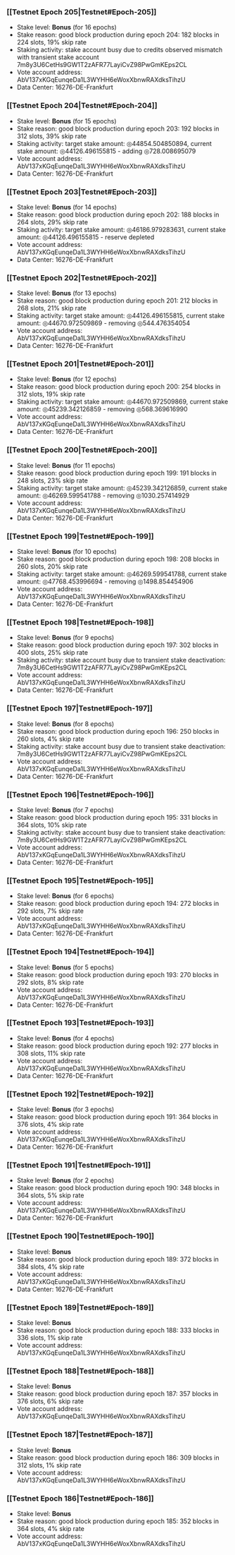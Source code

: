 ### [[Testnet Epoch 205|Testnet#Epoch-205]]
* Stake level: **Bonus** (for 16 epochs)
* Stake reason: good block production during epoch 204: 182 blocks in 224 slots, 19% skip rate
* Staking activity: stake account busy due to credits observed mismatch with transient stake account 7m8y3U6CetHs9GW1T2zAFR77LayiCvZ98PwGmKEps2CL
* Vote account address: AbV137xKGqEunqeDa1L3WYHH6eWoxXbnwRAXdksTihzU
* Data Center: 16276-DE-Frankfurt
### [[Testnet Epoch 204|Testnet#Epoch-204]]
* Stake level: **Bonus** (for 15 epochs)
* Stake reason: good block production during epoch 203: 192 blocks in 312 slots, 39% skip rate
* Staking activity: target stake amount: ◎44854.504850894, current stake amount: ◎44126.496155815 - adding ◎728.008695079
* Vote account address: AbV137xKGqEunqeDa1L3WYHH6eWoxXbnwRAXdksTihzU
* Data Center: 16276-DE-Frankfurt
### [[Testnet Epoch 203|Testnet#Epoch-203]]
* Stake level: **Bonus** (for 14 epochs)
* Stake reason: good block production during epoch 202: 188 blocks in 264 slots, 29% skip rate
* Staking activity: target stake amount: ◎46186.979283631, current stake amount: ◎44126.496155815 - reserve depleted
* Vote account address: AbV137xKGqEunqeDa1L3WYHH6eWoxXbnwRAXdksTihzU
* Data Center: 16276-DE-Frankfurt
### [[Testnet Epoch 202|Testnet#Epoch-202]]
* Stake level: **Bonus** (for 13 epochs)
* Stake reason: good block production during epoch 201: 212 blocks in 268 slots, 21% skip rate
* Staking activity: target stake amount: ◎44126.496155815, current stake amount: ◎44670.972509869 - removing ◎544.476354054
* Vote account address: AbV137xKGqEunqeDa1L3WYHH6eWoxXbnwRAXdksTihzU
* Data Center: 16276-DE-Frankfurt
### [[Testnet Epoch 201|Testnet#Epoch-201]]
* Stake level: **Bonus** (for 12 epochs)
* Stake reason: good block production during epoch 200: 254 blocks in 312 slots, 19% skip rate
* Staking activity: target stake amount: ◎44670.972509869, current stake amount: ◎45239.342126859 - removing ◎568.369616990
* Vote account address: AbV137xKGqEunqeDa1L3WYHH6eWoxXbnwRAXdksTihzU
* Data Center: 16276-DE-Frankfurt
### [[Testnet Epoch 200|Testnet#Epoch-200]]
* Stake level: **Bonus** (for 11 epochs)
* Stake reason: good block production during epoch 199: 191 blocks in 248 slots, 23% skip rate
* Staking activity: target stake amount: ◎45239.342126859, current stake amount: ◎46269.599541788 - removing ◎1030.257414929
* Vote account address: AbV137xKGqEunqeDa1L3WYHH6eWoxXbnwRAXdksTihzU
* Data Center: 16276-DE-Frankfurt
### [[Testnet Epoch 199|Testnet#Epoch-199]]
* Stake level: **Bonus** (for 10 epochs)
* Stake reason: good block production during epoch 198: 208 blocks in 260 slots, 20% skip rate
* Staking activity: target stake amount: ◎46269.599541788, current stake amount: ◎47768.453996694 - removing ◎1498.854454906
* Vote account address: AbV137xKGqEunqeDa1L3WYHH6eWoxXbnwRAXdksTihzU
* Data Center: 16276-DE-Frankfurt
### [[Testnet Epoch 198|Testnet#Epoch-198]]
* Stake level: **Bonus** (for 9 epochs)
* Stake reason: good block production during epoch 197: 302 blocks in 400 slots, 25% skip rate
* Staking activity: stake account busy due to transient stake deactivation: 7m8y3U6CetHs9GW1T2zAFR77LayiCvZ98PwGmKEps2CL
* Vote account address: AbV137xKGqEunqeDa1L3WYHH6eWoxXbnwRAXdksTihzU
* Data Center: 16276-DE-Frankfurt
### [[Testnet Epoch 197|Testnet#Epoch-197]]
* Stake level: **Bonus** (for 8 epochs)
* Stake reason: good block production during epoch 196: 250 blocks in 260 slots, 4% skip rate
* Staking activity: stake account busy due to transient stake deactivation: 7m8y3U6CetHs9GW1T2zAFR77LayiCvZ98PwGmKEps2CL
* Vote account address: AbV137xKGqEunqeDa1L3WYHH6eWoxXbnwRAXdksTihzU
* Data Center: 16276-DE-Frankfurt
### [[Testnet Epoch 196|Testnet#Epoch-196]]
* Stake level: **Bonus** (for 7 epochs)
* Stake reason: good block production during epoch 195: 331 blocks in 364 slots, 10% skip rate
* Staking activity: stake account busy due to transient stake deactivation: 7m8y3U6CetHs9GW1T2zAFR77LayiCvZ98PwGmKEps2CL
* Vote account address: AbV137xKGqEunqeDa1L3WYHH6eWoxXbnwRAXdksTihzU
* Data Center: 16276-DE-Frankfurt
### [[Testnet Epoch 195|Testnet#Epoch-195]]
* Stake level: **Bonus** (for 6 epochs)
* Stake reason: good block production during epoch 194: 272 blocks in 292 slots, 7% skip rate
* Vote account address: AbV137xKGqEunqeDa1L3WYHH6eWoxXbnwRAXdksTihzU
* Data Center: 16276-DE-Frankfurt
### [[Testnet Epoch 194|Testnet#Epoch-194]]
* Stake level: **Bonus** (for 5 epochs)
* Stake reason: good block production during epoch 193: 270 blocks in 292 slots, 8% skip rate
* Vote account address: AbV137xKGqEunqeDa1L3WYHH6eWoxXbnwRAXdksTihzU
* Data Center: 16276-DE-Frankfurt
### [[Testnet Epoch 193|Testnet#Epoch-193]]
* Stake level: **Bonus** (for 4 epochs)
* Stake reason: good block production during epoch 192: 277 blocks in 308 slots, 11% skip rate
* Vote account address: AbV137xKGqEunqeDa1L3WYHH6eWoxXbnwRAXdksTihzU
* Data Center: 16276-DE-Frankfurt
### [[Testnet Epoch 192|Testnet#Epoch-192]]
* Stake level: **Bonus** (for 3 epochs)
* Stake reason: good block production during epoch 191: 364 blocks in 376 slots, 4% skip rate
* Vote account address: AbV137xKGqEunqeDa1L3WYHH6eWoxXbnwRAXdksTihzU
* Data Center: 16276-DE-Frankfurt
### [[Testnet Epoch 191|Testnet#Epoch-191]]
* Stake level: **Bonus** (for 2 epochs)
* Stake reason: good block production during epoch 190: 348 blocks in 364 slots, 5% skip rate
* Vote account address: AbV137xKGqEunqeDa1L3WYHH6eWoxXbnwRAXdksTihzU
* Data Center: 16276-DE-Frankfurt
### [[Testnet Epoch 190|Testnet#Epoch-190]]
* Stake level: **Bonus**
* Stake reason: good block production during epoch 189: 372 blocks in 384 slots, 4% skip rate
* Vote account address: AbV137xKGqEunqeDa1L3WYHH6eWoxXbnwRAXdksTihzU
* Data Center: 16276-DE-Frankfurt
### [[Testnet Epoch 189|Testnet#Epoch-189]]
* Stake level: **Bonus**
* Stake reason: good block production during epoch 188: 333 blocks in 336 slots, 1% skip rate
* Vote account address: AbV137xKGqEunqeDa1L3WYHH6eWoxXbnwRAXdksTihzU
### [[Testnet Epoch 188|Testnet#Epoch-188]]
* Stake level: **Bonus**
* Stake reason: good block production during epoch 187: 357 blocks in 376 slots, 6% skip rate
* Vote account address: AbV137xKGqEunqeDa1L3WYHH6eWoxXbnwRAXdksTihzU
### [[Testnet Epoch 187|Testnet#Epoch-187]]
* Stake level: **Bonus**
* Stake reason: good block production during epoch 186: 309 blocks in 312 slots, 1% skip rate
* Vote account address: AbV137xKGqEunqeDa1L3WYHH6eWoxXbnwRAXdksTihzU
### [[Testnet Epoch 186|Testnet#Epoch-186]]
* Stake level: **Bonus**
* Stake reason: good block production during epoch 185: 352 blocks in 364 slots, 4% skip rate
* Vote account address: AbV137xKGqEunqeDa1L3WYHH6eWoxXbnwRAXdksTihzU
